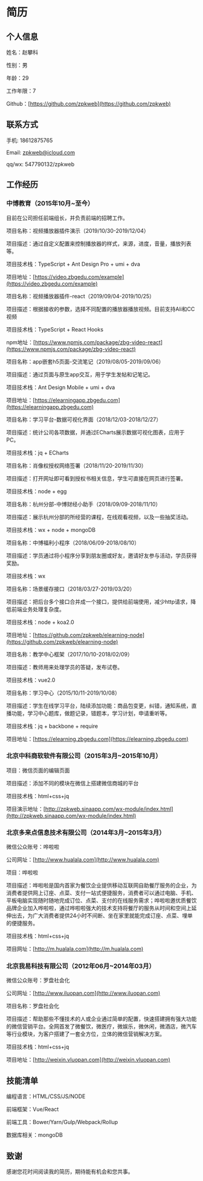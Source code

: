 # 简历

## 个人信息

  姓名：赵攀科

  性别：男

  年龄：29

  工作年限：7

  Github：[https://github.com/zpkweb](https://github.com/zpkweb)

## 联系方式

  手机: 18612875765

  Email: zpkweb@icloud.com

  qq/wx: 547790132/zpkweb

## 工作经历

### 中博教育（2015年10月~至今）

  目前在公司担任前端组长，并负责前端的招聘工作。

  项目名称：视频播放器插件演示（2019/10/30-2019/12/04）

  项目描述：通过自定义配置来控制播放器的样式，来源，进度，音量，播放列表等。

  项目技术栈：TypeScript + Ant Design Pro + umi + dva

  项目地址：[https://video.zbgedu.com/example](https://video.zbgedu.com/example)

  项目名称：视频播放器插件-react（2019/09/04-2019/10/25）

  项目描述：根据接收的参数，选择不同配置的播放器播放视频。目前支持Ali和CC视频

  项目技术栈：TypeScript + React Hooks

  npm地址：[https://www.npmjs.com/package/zbg-video-react](https://www.npmjs.com/package/zbg-video-react)

  项目名称：app嵌套h5页面-交流笔记（2019/08/05-2019/09/06）

  项目描述：通过页面与原生app交互，用于学生发帖和记笔记。

  项目技术栈：Ant Design Mobile + umi + dva

  项目地址：[https://elearningapp.zbgedu.com](https://elearningapp.zbgedu.com)

  项目名称：学习平台-数据可视化界面（2018/12/03-2018/12/27）

  项目描述：统计公司各项数据，并通过ECharts展示数据可视化图表，应用于PC。

  项目技术栈：jq + ECharts

  项目名称：肖像权授权网络签署（2018/11/20-2019/11/30）

  项目描述：打开网址即可看到授权书相关信息，学生可直接在网页进行签署。

  项目技术栈：node + egg

  项目名称：杭州分部-中博财经小助手（2018/09/09-2018/11/10）
  
  项目描述：展示杭州分部的所经营的课程，在线观看视频，以及一些抽奖活动。
  
  项目技术栈：wx + node + mongoDB

  项目名称：中博福利小程序（2018/06/09-2018/08/10）
  
  项目描述：学员通过将小程序分享到朋友圈或好友，邀请好友参与活动，学员获得奖励。
  
  项目技术栈：wx

  项目名称：场景缓存接口（2018/03/27-2019/03/20）
  
  项目描述：把后台多个接口合并成一个接口，提供给前端使用，减少http请求，降低前端业务处理复杂度。
  
  项目技术栈：node + koa2.0
  
  项目地址：[https://github.com/zpkweb/elearning-node](https://github.com/zpkweb/elearning-node)

  项目名称：教学中心框架（2017/10/10-2018/02/09）
  
  项目描述：教师用来处理学员的答疑，发布试卷。
  
  项目技术栈：vue2.0

  项目名称：学习中心（2015/10/11-2019/10/08）
  
  项目描述：学生在线学习平台，陆续添加功能：商品包变更，纠错，通知系统，直播功能，学习中心题库，做题记录，错题本，学习计划，申请重听等。
  
  项目技术栈：jq + backbone + require
  
  项目地址：[https://elearning.zbgedu.com](https://elearning.zbgedu.com)

### 北京中科商软软件有限公司（2015年3月~2015年10月）

  项目：微信页面的编辑页面
  
  项目描述：添加不同的模块在微信上搭建微信商城的平台
  
  项目技术栈：html+css+jq
  
  项目演示地址：[http://zpkweb.sinaapp.com/wx-module/index.html](http://zpkweb.sinaapp.com/wx-module/index.html)

### 北京多来点信息技术有限公司（2014年3月~2015年3月）
  
  微信公众账号：哗啦啦

  公司网址：[http://www.hualala.com](http://www.hualala.com)

  项目：哗啦啦
  
  项目描述：哗啦啦是国内首家为餐饮企业提供移动互联网自助餐厅服务的企业，为消费者提供网上订座、点菜、支付一站式便捷服务，消费者可以通过电脑、手机、平板电脑实现随时随地完成订位、点菜、支付的在线服务需求；哗啦啦邀优质餐饮品牌企业加入哗啦啦，通过哗啦啦强大的技术支持将餐厅的服务从时间和空间上延伸出去，为广大消费者提供24小时不间断、坐在家里就能完成订座、点菜、埋单的便捷服务。
  
  项目技术栈：html+css+jq
  
  项目网址：[http://m.hualala.com](http://m.hualala.com)

### 北京我易科技有限公司（2012年06月~2014年03月）

  微信公众账号：罗盘社会化

  公司网址：[http://www.iluopan.com](http://www.iluopan.com)

  项目名称：罗盘社会化
  
  项目描述：帮助那些不懂技术的人或企业通过简单的配置，快速搭建拥有强大功能的微信营销平台。全网首发了微餐饮，微医疗，微娱乐，微休闲，微酒店，微汽车等行业模块，为客户搭建了一套全方位，立体的微信营销解决方案。
  
  项目技术栈：html+css+jq
  
  项目地址：[http://weixin.vluopan.com](http://weixin.vluopan.com)

## 技能清单
  
  编程语言：HTML/CSS/JS/NODE
  
  前端框架：Vue/React
  
  前端工具：Bower/Yarn/Gulp/Webpack/Rollup
  
  数据库相关：mongoDB

## 致谢

  感谢您花时间阅读我的简历，期待能有机会和您共事。
